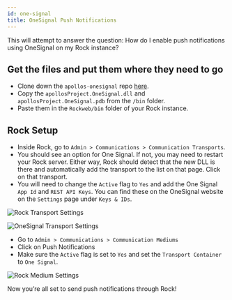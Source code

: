 ```yaml
---
id: one-signal
title: OneSignal Push Notifications
---
```


This will attempt to answer the question: How do I enable push notifications using OneSignal on my Rock instance?

## Get the files and put them where they need to go
* Clone down the `apollos-onesignal` repo [here](https://github.com/ApollosProject/apollos-onesignal).
* Copy the `apollosProject.OneSignal.dll` and `apollosProject.OneSignal.pdb` from the `/bin` folder.
* Paste them in the `Rockweb/bin` folder of your Rock instance.

## Rock Setup
* Inside Rock, go to `Admin > Communications > Communication Transports`.
* You should see an option for One Signal. If not, you may need to restart your Rock server. Either way, Rock should detect that the new DLL is there and automatically add the transport to the list on that page. Click on that transport.
* You will need to change the `Active` flag to `Yes` and add the One Signal `App Id` and `REST API Keys`. You can find these on the OneSignal website on the `Settings` page under `Keys & IDs`.

![Rock Transport Settings](/img/one-signal/rock-transport-settings.png)

![OneSignal Transport Settings](/img/one-signal/one-signal-settings.png)

* Go to `Admin > Communications > Communication Mediums`
* Click on Push Notifications
* Make sure the `Active` flag is set to `Yes` and set the `Transport Container` to `One Signal`.

![Rock Medium Settings](/img/one-signal/rock-medium-settings.png)

Now you’re all set to send push notifications through Rock!

